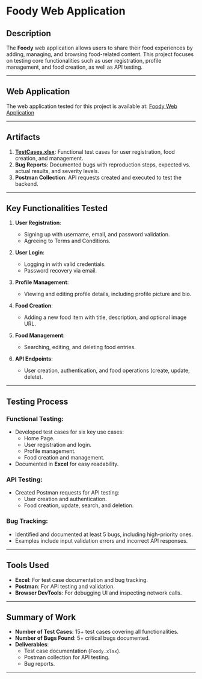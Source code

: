 # Foody Web Application

## Description
The **Foody** web application allows users to share their food experiences by adding, managing, and browsing food-related content. This project focuses on testing core functionalities such as user registration, profile management, and food creation, as well as API testing.

---

## Web Application
The web application tested for this project is available at:
[Foody Web Application](http://softuni-qa-loadbalancer-2137572849.eu-north-1.elb.amazonaws.com:85/)

---

## Artifacts
1. **[TestCases.xlsx](./Foody.xlsx)**: Functional test cases for user registration, food creation, and management.
2. **Bug Reports**: Documented bugs with reproduction steps, expected vs. actual results, and severity levels.
3. **Postman Collection**: API requests created and executed to test the backend.

---

## Key Functionalities Tested
1. **User Registration**:
   - Signing up with username, email, and password validation.
   - Agreeing to Terms and Conditions.

2. **User Login**:
   - Logging in with valid credentials.
   - Password recovery via email.

3. **Profile Management**:
   - Viewing and editing profile details, including profile picture and bio.

4. **Food Creation**:
   - Adding a new food item with title, description, and optional image URL.

5. **Food Management**:
   - Searching, editing, and deleting food entries.

6. **API Endpoints**:
   - User creation, authentication, and food operations (create, update, delete).

---

## Testing Process
### **Functional Testing**:
- Developed test cases for six key use cases:
  - Home Page.
  - User registration and login.
  - Profile management.
  - Food creation and management.
- Documented in **Excel** for easy readability.

### **API Testing**:
- Created Postman requests for API testing:
  - User creation and authentication.
  - Food creation, update, search, and deletion.

### **Bug Tracking**:
- Identified and documented at least 5 bugs, including high-priority ones.
- Examples include input validation errors and incorrect API responses.

---

## Tools Used
- **Excel**: For test case documentation and bug tracking.
- **Postman**: For API testing and validation.
- **Browser DevTools**: For debugging UI and inspecting network calls.

---

## Summary of Work
- **Number of Test Cases**: 15+ test cases covering all functionalities.
- **Number of Bugs Found**: 5+ critical bugs documented.
- **Deliverables**:
  - Test case documentation (`Foody.xlsx`).
  - Postman collection for API testing.
  - Bug reports.

---